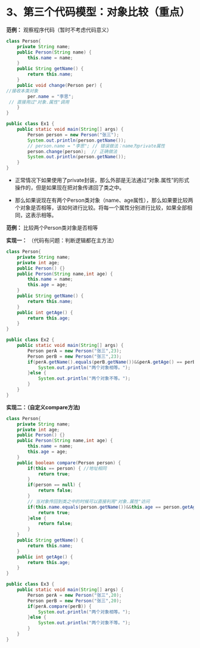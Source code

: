 # 3、第三个代码模型：对象比较（重点）



**范例：**
观察程序代码（暂时不考虑代码意义）

```java
class Person{
	private String name;
	public Person(String name) {
		this.name = name;
	}
	public String getName() {
		return this.name;
	}
	public void change(Person per) {//接收本类对象
		per.name = "李思"; // 直接用过"对象.属性"调用
	}
}

public class Ex1 {
	public static void main(String[] args) {
		Person person = new Person("张三");
		System.out.println(person.getName());
		// person.name = "李思"; // 错误做法：name为private属性
		person.change(person);  // 正确做法
		System.out.println(person.getName());
	}
}

```



- 正常情况下如果使用了private封装，那么外部是无法通过“对象.属性”的形式操作的，但是如果现在把对象传递回了类之中。

- 那么如果说现在有两个Person类对象（name、age属性），那么如果要比较两个对象是否相等，该如何进行比较。将每一个属性分别进行比较，如果全部相同，这表示相等。



**范例：**
比较两个Person类对象是否相等

**实现一：**
（代码有问题：判断逻辑都在主方法）



```java
class Person{
	private String name;
	private int age;
	public Person() {}
	public Person(String name,int age) {
		this.name = name;
		this.age = age;
	}
	public String getName() {
		return this.name;
	}
	public int getAge() {
		return this.age;
	}
}

public class Ex2 {
	public static void main(String[] args) {
		Person perA = new Person("张三",23);
		Person perB = new Person("张三",23);
		if(perA.getName().equals(perB.getName())&&perA.getAge() == perB.getAge()) {
			System.out.println("两个对象相等。");
		}else {
			System.out.println("两个对象不等。");
		}
	}
}

```



**实现二：（自定义compare方法)**



```java
class Person{
	private String name;
	private int age;
	public Person() {}
	public Person(String name,int age) {
		this.name = name;
		this.age = age;
	}
	public boolean compare(Person person) {
		if(this == person) { //地址相同
			return true;
		}
		if(person == null) {
			return false;
		}
		// 当对象传回到类之中的时候可以直接利用"对象.属性"访问
		if(this.name.equals(person.getName())&&this.age == person.getAge()) {
			return true;
		}else {
			return false;
		}
	}
	public String getName() {
		return this.name;
	}
	public int getAge() {
		return this.age;
	}
}

public class Ex3 {
	public static void main(String[] args) {
		Person perA = new Person("张三",20);
		Person perB = new Person("张三",20);
		if(perA.compare(perB)) {
			System.out.println("两个对象相等。");
		}else {
			System.out.println("两个对象不等。");
		}
	}
}

```



















































